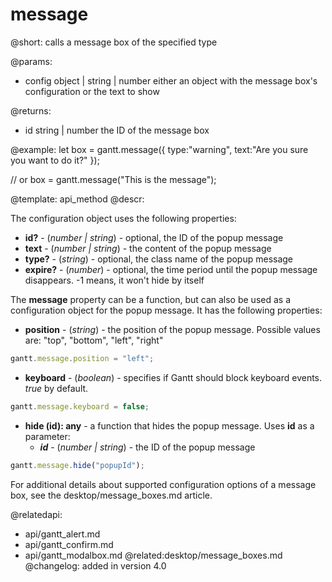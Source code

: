 message
=============


@short:
	calls a message box of the specified type

@params:

- config		object | string | number			either an object with the message box's configuration or the text to show

@returns:

- id			string | number		the ID of the message box


@example:
let box = gantt.message({ 
    type:"warning", 
    text:"Are you sure you want to do it?"
});

// or
box = gantt.message("This is the message");

@template:	api_method
@descr:

The configuration object uses the following properties:

- <span class=subproperty>**id?**</span> - (*number | string*) - optional, the ID of the popup message
- <span class=subproperty>**text**</span> - (*number | string*) - the content of the popup message
- <span class=subproperty>**type?**</span> - (*string*) - optional, the class name of the popup message
- <span class=subproperty>**expire?**</span> - (*number*) - optional, the time period until the popup message disappears. -1 means, it won't hide by itself


The **message** property can be a function, but can also be used as a configuration object for the popup message. It has the following properties:

- <span class=subproperty>**position**</span> - (*string*) - the position of the popup message. Possible values are: "top", "bottom", "left", "right"

~~~js
gantt.message.position = "left";
~~~
- <span class=subproperty>**keyboard**</span> - (*boolean*) - specifies if Gantt should block keyboard events. *true* by default.

~~~js
gantt.message.keyboard = false;
~~~
- <span class=submethod>**hide (id): any**</span> - a function that hides the popup message. Uses **id** as a parameter:
    - **_id_** - (*number | string*) - the ID of the popup message
~~~js
gantt.message.hide("popupId");
~~~

For additional details about supported configuration options of a message box, see the desktop/message_boxes.md article.



@relatedapi:
- api/gantt_alert.md
- api/gantt_confirm.md
- api/gantt_modalbox.md
@related:desktop/message_boxes.md
@changelog:
added in version 4.0